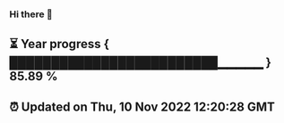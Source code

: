 ### Hi there 👋
⏳ Year progress { █████████████████████████▁▁▁▁▁ } 85.89 %
---
⏰ Updated on Thu, 10 Nov 2022 12:20:28 GMT
---
